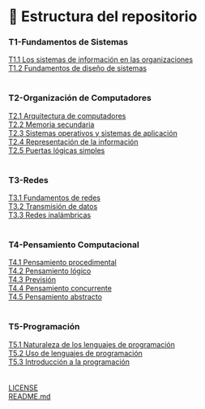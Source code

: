 # 📂 Estructura del repositorio

### T1-Fundamentos de Sistemas
[T1.1 Los sistemas de información en las organizaciones](T1-Fundamentos-de-sistemas/T1.1-Los-sistemas-de-informacion-en-las-organizaciones/)
<br>
[T1.2 Fundamentos de diseño de sistemas](T1-Fundamentos-de-sistemas/T1.2-Fundamentos-de-diseño-de-sistemas/)
<br>
<br>
### T2-Organización de Computadores
[T2.1 Arquitectura de computadores](T2-Organizacion-de-computadores/T2.1-Arquitectura-de-computadores/)
<br>
[T2.2 Memoria secundaria](T2-Organizacion-de-computadores/T2.2-Memoria-secundaria/)
<br>
[T2.3 Sistemas operativos y sistemas de aplicación](T2-Organizacion-de-computadores/T2.3-Sistemas-operativos-y-sistemas-de-aplicacion/)
<br>
[T2.4 Representación de la información](T2-Organizacion-de-computadores/T2.4-Representacion-de-la-informacion/)
<br>
[T2.5 Puertas lógicas simples](T2-Organizacion-de-computadores/T2.5-Puertas-logicas-simples/)
<br>
<br>
### T3-Redes
[T3.1 Fundamentos de redes](T3-Redes/T3.1-Fundamentos-de-redes/)
<br>
[T3.2 Transmisión de datos](T3-Redes/T3.2-Transmision-de-datos/)
<br>
[T3.3 Redes inalámbricas](T3-Redes/T3.3-Redes-inalambricas/)
<br>
<br>
### T4-Pensamiento Computacional
[T4.1 Pensamiento procedimental](T4-Pensamiento-computacional/T4.1-Pensamiento-procedimental/)
<br>
[T4.2 Pensamiento lógico](T4-Pensamiento-computacional/T4.2-Pensamiento-logico/)
<br>
[T4.3 Previsión](T4-Pensamiento-computacional/T4.3-Prevision/)
<br>
[T4.4 Pensamiento concurrente](T4-Pensamiento-computacional/T4.4-Pensamiento-concurrente/)
<br>
[T4.5 Pensamiento abstracto](T4-Pensamiento-computacional/T4.5-Pensamiento-abstracto/)
<br>
<br>
### T5-Programación
[T5.1 Naturaleza de los lenguajes de programación](T5-Programacion/T5.1-Naturaleza-de-los-lenguajes-de-programacion/)
<br>
[T5.2 Uso de lenguajes de programación](T5-Programacion/T5.2-Uso-de-lenguajes-de-programacion/)
<br>
[T5.3 Introducción a la programación](T5-Programacion/T5.3-Introduccion-a-la-programacion/)
<br>
<br>
<br>
[LICENSE](LICENSE)
<br>
[README.md](README.md)
